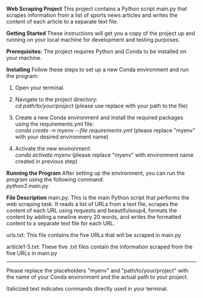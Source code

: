 __Web Scraping Project__
This project contains a Python script main.py that scrapes information from a list of sports news articles and writes the content of each article to a separate text file.


__Getting Started__
These instructions will get you a copy of the project up and running on your local machine for development and testing purposes.


__Prerequisites:__
The project requires Python and Conda to be installed on your machine.


__Installing__
Follow these steps to set up a new Conda environment and run the program:

1. Open your terminal.

2. Navigate to the project directory:  
    *cd path/to/your/project* (please use replace with your path to the file)

3. Create a new Conda environment and install the required packages using the requirements.yml file:  
    *conda create -n myenv --file requirements.yml* (please replace "myenv" with your desired environment name)

4. Activate the new environment:  
    *conda activate myenv* (please replace "myenv" with environment name created in previous step)


__Running the Program__
After setting up the environment, you can run the program using the following command:  
*python3 main.py*


__File Description__
main.py: This is the main Python script that performs the web scraping task. It reads a list of URLs from a text file, scrapes the content of each URL using requests and beautifulsoup4, formats the content by adding a newline every 20 words, and writes the formatted content to a separate text file for each URL.


urls.txt: This file contains the five URLs that will be scraped in main.py


ariticle1-5.txt: These five .txt files contain the information scraped from the five URLs in main.py

------------------------------------------------------------------------------------------------------------

Please replace the placeholders "myenv" and "path/to/your/project" with the name of your Conda environment and the actual path to your project.

Italicized text indicates commands directly used in your terminal.


